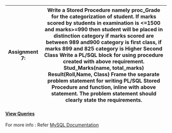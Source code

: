 |Assignment 7:|Write a Stored Procedure namely proc_Grade for the categorization of student. If marks scored by students in examination is <=1500 and marks>=990 then student will be placed in distinction category if marks scored are between 989 and900 category is first class, if marks 899 and 825 category is Higher Second Class Write a PL/SQL block for using procedure created with above requirement. Stud_Marks(name, total_marks) Result(Roll,Name, Class) Frame the separate problem statement for writing PL/SQL Stored Procedure and function, inline with above statement. The problem statement should clearly state the requirements.|
|--|--|


#### [View Queries](https://github.com/WaderManasi/TE-DBMSLab-Assignments/blob/master/A-07%20PLSQL%20Stored%20Procedures/QUERIES.SQL)

For more info : Refer [MySQL Documentation](https://dev.mysql.com/doc/)